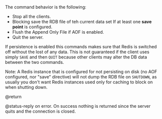 The command behavior is the following:

* Stop all the clients.
* Blocking save the RDB file of teh current data set If at least one **save point** is configured.
* Flush the Append Only File if AOF is enabled.
* Quit the server.

If persistence is enabled this commands makes sure that Redis is switched
off without the lost of any data. This is not guaranteed if the client uses
simply `SAVE` and then `QUIT` because other clients may alter the DB data
between the two commands.

Note: A Redis instance that is configured for not persisting on disk
(no AOF configured, nor "save" directive) will not dump the RDB file on
`SHUTDOWN`, as usually you don't want Redis instances used only for caching
to block on when shutting down.

@return

@status-reply on error. On success nothing is returned since the server
quits and the connection is closed.
